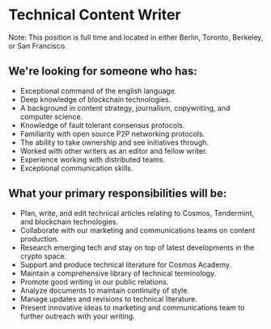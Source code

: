 # Technical Content Writer

Note: This position is full time and located in either Berlin, Toronto, Berkeley, or San Francisco.

## We're looking for someone who has:
* Exceptional command of the english language.
* Deep knowledge of blockchain technologies.
* A background in content strategy, journalism, copywriting, and computer science.
* Knowledge of fault tolerant consensus protocols.
* Familiarity with open source P2P networking protocols.
* The ability to take ownership and see initiatives through.
* Worked with other writers as an editor and fellow writer.
* Experience working with distributed teams.
* Exceptional communication skills.

## What your primary responsibilities will be:
* Plan, write, and edit technical articles relating to Cosmos, Tendermint, and blockchain technologies.
* Collaborate with our marketing and communications teams on content production.
* Research emerging tech and stay on top of latest developments in the crypto space.
* Support and produce technical literature for Cosmos Academy.
* Maintain a comprehensive library of technical terminology.
* Promote good writing in our public relations.
* Analyze documents to maintain continuity of style.
* Manage updates and revisions to technical literature.
* Present innovative ideas to marketing and communications team to further outreach with your writing.

